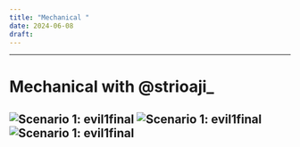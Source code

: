 ```yaml
---
title: "Mechanical "
date: 2024-06-08
draft: 
---
```


---
# Mechanical with @strioaji_
![Scenario 1: evil1final](/images/mec3.png)
![Scenario 1: evil1final](/images/mec2.png)
![Scenario 1: evil1final](/images/mec.png)
---